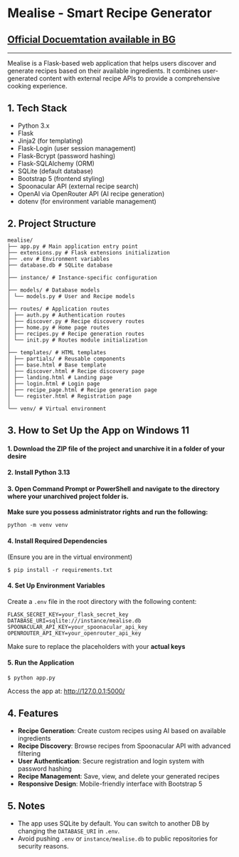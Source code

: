 # Mealise - Smart Recipe Generator

## [Official Docuemtation available in BG](https://github.com/AyhanHasanov/Mealise_v1/blob/main/%D0%A2%D0%B5%D1%85%D0%BD%D0%B8%D1%87%D0%B5%D1%81%D0%BA%D0%B0%20%D0%94%D0%BE%D0%BA%D1%83%D0%BC%D0%B5%D0%BD%D1%82%D0%B0%D1%86%D0%B8%D1%8F%20%D0%BD%D0%B0%20%D0%A3%D0%B5%D0%B1%20%D0%9F%D1%80%D0%B8%D0%BB%D0%BE%D0%B6%D0%B5%D0%BD%D0%B8%D0%B5%20Mealise.pdf)
---
Mealise is a Flask-based web application that helps users discover and generate recipes based on their available ingredients. It combines user-generated content with external recipe APIs to provide a comprehensive cooking experience.

## 1. Tech Stack
- Python 3.x
- Flask
- Jinja2 (for templating)
- Flask-Login (user session management)
- Flask-Bcrypt (password hashing)
- Flask-SQLAlchemy (ORM)
- SQLite (default database)
- Bootstrap 5 (frontend styling)
- Spoonacular API (external recipe search)
- OpenAI via OpenRouter API (AI recipe generation)
- dotenv (for environment variable management)

## 2. Project Structure
```
mealise/
├── app.py # Main application entry point
├── extensions.py # Flask extensions initialization
├── .env # Environment variables
├── database.db # SQLite database
│
├── instance/ # Instance-specific configuration
│
├── models/ # Database models
│ └── models.py # User and Recipe models
│
├── routes/ # Application routes
│ ├── auth.py # Authentication routes
│ ├── discover.py # Recipe discovery routes
│ ├── home.py # Home page routes
│ ├── recipes.py # Recipe generation routes
│ └── init.py # Routes module initialization
│
├── templates/ # HTML templates
│ ├── partials/ # Reusable components
│ ├── base.html # Base template
│ ├── discover.html # Recipe discovery page
│ ├── landing.html # Landing page
│ ├── login.html # Login page
│ ├── recipe_page.html # Recipe generation page
│ └── register.html # Registration page
│
└── venv/ # Virtual environment
```

## 3. How to Set Up the App on Windows 11

#### 1. Download the ZIP file of the project and unarchive it in a folder of your desire

#### 2. Install Python 3.13

#### 3. Open Command Prompt or PowerShell and navigate to the directory where your unarchived project folder is.
**Make sure you possess administrator rights and run the following:** 
```
python -m venv venv
```

#### 4. Install Required Dependencies
(Ensure you are in the virtual environment)
```
$ pip install -r requirements.txt
```

#### 4. Set Up Environment Variables
Create a `.env` file in the root directory with the following content:
```
FLASK_SECRET_KEY=your_flask_secret_key  
DATABASE_URI=sqlite:///instance/mealise.db  
SPOONACULAR_API_KEY=your_spoonacular_api_key  
OPENROUTER_API_KEY=your_openrouter_api_key  
```
Make sure to replace the placeholders with your **actual keys**

#### 5. Run the Application
```
$ python app.py
```
Access the app at: http://127.0.0.1:5000/


## 4. Features
- **Recipe Generation**: Create custom recipes using AI based on available ingredients
- **Recipe Discovery**: Browse recipes from Spoonacular API with advanced filtering
- **User Authentication**: Secure registration and login system with password hashing
- **Recipe Management**: Save, view, and delete your generated recipes
- **Responsive Design**: Mobile-friendly interface with Bootstrap 5


## 5. Notes

- The app uses SQLite by default. You can switch to another DB by changing the `DATABASE_URI` in `.env`.
- Avoid pushing `.env` or `instance/mealise.db` to public repositories for security reasons.
